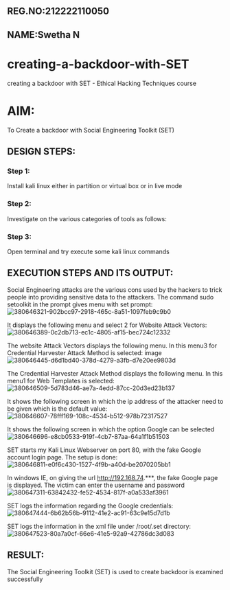 ## REG.NO:212222110050
## NAME:Swetha N
# creating-a-backdoor-with-SET
creating a backdoor with SET - Ethical Hacking Techniques course

# AIM:
To Create a backdoor with Social Engineering Toolkit (SET)

## DESIGN STEPS:

### Step 1:
Install kali linux either in partition or virtual box or in live mode

### Step 2:
Investigate on the various categories of tools as follows:

### Step 3:
Open terminal and try execute some kali linux commands

## EXECUTION STEPS AND ITS OUTPUT:
Social Engineering attacks are the various cons used by the hackers to trick people into providing sensitive data to the attackers. 
The command sudo setoolkit in the prompt gives menu with set prompt:
![380646321-902bcc97-2918-465c-8a51-1097feb9c9b0](https://github.com/user-attachments/assets/6349f14d-1c30-4eb5-9801-bad6a73f9e91)

It displays the following menu and select 2 for Website Attack Vectors: 
![380646389-0c2db713-ec1c-4805-af15-bec724c12332](https://github.com/user-attachments/assets/42b2d930-90a4-4a09-9873-345a90a27e0c)


The website Attack Vectors displays the following menu. In this menu3 for Credential Harvester Attack Method is selected: image
![380646445-d6d1bd40-378d-4279-a3fb-d7e20ee9803d](https://github.com/user-attachments/assets/178fc9ba-7cba-4740-be23-f6a72f5ede0e)

The Credential Harvester Attack Method displays the following menu. In this menu1 for Web Templates is selected: 
![380646509-5d783d46-ae7a-4edd-87cc-20d3ed23b137](https://github.com/user-attachments/assets/ff416b9b-a65c-47b8-9acb-60731df9bb07)

It shows the following screen in which the ip address of the attacker need to be given which is the default value: 
![380646607-78fff169-108c-4534-b512-978b72317527](https://github.com/user-attachments/assets/986254f6-ad91-4100-944d-165b0aebc7e3)

It shows the following screen in which the option Google can be selected 
![380646696-e8cb0533-919f-4cb7-87aa-64a1f1b51503](https://github.com/user-attachments/assets/6afeec53-f6b4-4ad1-8639-c2c36d207622)

SET starts my Kali Linux Webserver on port 80, with the fake Google account login page. The setup is done: 
![380646811-e0f6c430-1527-4f9b-a40d-be2070205bb1](https://github.com/user-attachments/assets/2d4ad1d0-5f1e-4d36-9140-821a60bbedab)

In windows IE, on giving the url http://192.168.74.***, the fake Google page is displayed. The victim can enter the username and password 
![380647311-63842432-fe52-4534-817f-a0a533af3961](https://github.com/user-attachments/assets/cd5c534d-b070-4abe-aef3-9b8bf5ab5ec9)

SET logs the information regarding the Google credentials: 
![380647444-6b62b56b-9112-41e2-ac91-63c9e15d7d1b](https://github.com/user-attachments/assets/66a49d48-563e-4700-a56e-56399a85ae21)

SET logs the information in the xml file under /root/.set directory: 
![380647523-80a7a0cf-66e6-41e5-92a9-42786dc3d083](https://github.com/user-attachments/assets/c3534a9e-926c-47a8-b63b-48b7e20b7dd4)


## RESULT:
The Social Engineering Toolkit (SET) is used to create backdoor is  examined successfully
